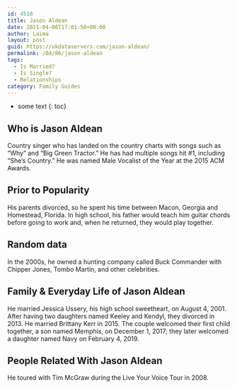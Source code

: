 ```yaml
---
id: 4518
title: Jason Aldean
date: 2021-04-06T17:01:50+00:00
author: Laima
layout: post
guid: https://ukdataservers.com/jason-aldean/
permalink: /04/06/jason-aldean
tags:
  - Is Married?
  - Is Single?
  - Relationships
category: Family Guides
---
```


* some text
{: toc}


## Who is Jason Aldean
                  
                  
                  
Country singer who has landed on the country charts with songs such as &#8220;Why&#8221; and &#8220;Big Green Tractor.&#8221; He has had multiple songs hit #1, including &#8220;She&#8217;s Country.&#8221; He was named Male Vocalist of the Year at the 2015 ACM Awards.
                  
              
            
              
            
                
                
                
## Prior to Popularity
                  
                  
                  
His parents divorced, so he spent his time between Macon, Georgia and Homestead, Florida. In high school, his father would teach him guitar chords before going to work and, when he returned, they would play together.
                  
              
            
              
            
                
                
                
## Random data
                  
                  
                  
In the 2000s, he owned a hunting company called Buck Commander with Chipper Jones, Tombo Martin, and other celebrities.
                  
              
            
              
            
                
                
                
## Family & Everyday Life of Jason Aldean
                  
                  
                  
He married Jessica Ussery, his high school sweetheart, on August 4, 2001. After having two daughters named Keeley and Kendyl, they divorced in 2013. He married Brittany Kerr in 2015. The couple welcomed their first child together, a son named Memphis, on December 1, 2017; they later welcomed a daughter named Navy on February 4, 2019. 
                  
              
            
              
            
                
                
                
## People Related With Jason Aldean
                  
                  
                  
He toured with Tim McGraw during the Live Your Voice Tour in 2008.
                  
              
            
              
            
                
              
            
              
              
            
            
              
            
          
          
          